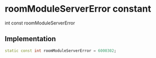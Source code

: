 


# roomModuleServerError constant







int const roomModuleServerError
  







## Implementation

```dart
static const int roomModuleServerError = 6000302;
```








